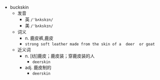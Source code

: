 - buckskin
  - 发音
    - 英 `/'bʌkskɪn/`
    - 美 `/'bʌkskɪn/`
  - 词义
    - n. 鹿皮裤,鹿皮
    - `strong soft leather made from the skin of a  deer  or goat`
  - 近义词
    - n. [纺]鹿皮；鹿皮装；穿鹿皮装的人
      - `deerskin`
    - adj. 鹿皮制的
      - `deerskin`
